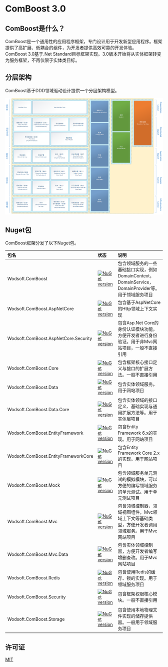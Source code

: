 ﻿# ComBoost 3.0

## ComBoost是什么？
ComBoost是一个通用性的应用程序框架，专门设计用于开发新型应用程序。框架提供了高扩展、低耦合的组件，为开发者提供高效可靠的开发体验。    
ComBoost 3.0基于.Net Standard目标框架实现。3.0版本开始将从实体框架转变为服务框架，不再仅限于实体类目标。

## 分层架构
ComBoost基于DDD领域驱动设计提供一个分层架构模型。

![Layered Architecture](doc/images/architecture.png)

## Nuget包
ComBoost框架分发了以下Nuget包。

|包名|状态|说明|
|:---|:---|:---|
|Wodsoft.ComBoost|[![NuGet version](https://badge.fury.io/nu/Wodsoft.ComBoost.svg)](https://badge.fury.io/nu/Wodsoft.ComBoost)|包含领域服务的一些基础接口实现，例如DomainContext，DomainService，DomainProvider等。用于领域服务项目|
|Wodsoft.ComBoost.AspNetCore|[![NuGet version](https://badge.fury.io/nu/Wodsoft.ComBoost.AspNetCore.svg)](https://badge.fury.io/nu/Wodsoft.ComBoost.AspNetCore)|包含基于AspNetCore的Http领域上下文实现|
|Wodsoft.ComBoost.AspNetCore.Security|[![NuGet version](https://badge.fury.io/nu/Wodsoft.ComBoost.AspNetCore.Security.svg)](https://badge.fury.io/nu/Wodsoft.ComBoost.AspNetCore.Security)|包含Asp.Net Core的身份认证模块功能，方便开发者进行身份验证。用于非Mvc网站项目，一般不直接引用|
|Wodsoft.ComBoost.Core|[![NuGet version](https://badge.fury.io/nu/Wodsoft.ComBoost.Core.svg)](https://badge.fury.io/nu/Wodsoft.ComBoost.Core)|包含框架核心接口定义与接口的扩展方法。一般不直接引用|
|Wodsoft.ComBoost.Data|[![NuGet version](https://badge.fury.io/nu/Wodsoft.ComBoost.Data.svg)](https://badge.fury.io/nu/Wodsoft.Data.ComBoost)|包含实体领域服务。用于网站项目|
|Wodsoft.ComBoost.Data.Core|[![NuGet version](https://badge.fury.io/nu/Wodsoft.ComBoost.Data.Core.svg)](https://badge.fury.io/nu/Wodsoft.ComBoost.Data.Core)|包含实体领域的接口定义、基础实现与通用扩展方法等。用于实体层项目|
|Wodsoft.ComBoost.EntityFramework|[![NuGet version](https://badge.fury.io/nu/Wodsoft.ComBoost.EntityFramework.svg)](https://badge.fury.io/nu/Wodsoft.ComBoost.EntityFramework)|包含Entity Framework 6.x的实现。用于网站项目|
|Wodsoft.ComBoost.EntityFrameworkCore|[![NuGet version](https://badge.fury.io/nu/Wodsoft.ComBoost.EntityFrameworkCore.svg)](https://badge.fury.io/nu/Wodsoft.ComBoost.EntityFrameworkCore)|包含Entity Framework Core 2.x 的实现。用于网站项目|
|Wodsoft.ComBoost.Mock|[![NuGet version](https://badge.fury.io/nu/Wodsoft.ComBoost.Mock.svg)](https://badge.fury.io/nu/Wodsoft.ComBoost.Mock)|包含领域服务单元测试的模拟模块，可以方便的编写领域服务的单元测试。用于单元测试项目|
|Wodsoft.ComBoost.Mvc|[![NuGet version](https://badge.fury.io/nu/Wodsoft.ComBoost.Mvc.svg)](https://badge.fury.io/nu/Wodsoft.ComBoost.Mvc)|包含领域控制器，领域视图组件，Mvc领域上下文等基础类型，方便开发者调用领域服务。用于Mvc网站项目|
|Wodsoft.ComBoost.Mvc.Data|[![NuGet version](https://badge.fury.io/nu/Wodsoft.ComBoost.Mvc.Data.svg)](https://badge.fury.io/nu/Wodsoft.ComBoost.Mvc.Data)|包含实体领域控制器，方便开发者编写增删查改。用于Mvc网站项目|
|Wodsoft.ComBoost.Redis|[![NuGet version](https://badge.fury.io/nu/Wodsoft.ComBoost.Redis.svg)](https://badge.fury.io/nu/Wodsoft.ComBoost.Redis)|包含使用Redis的缓存、锁的实现。用于领域服务项目|
|Wodsoft.ComBoost.Security|[![NuGet version](https://badge.fury.io/nu/Wodsoft.ComBoost.Security.svg)](https://badge.fury.io/nu/Wodsoft.ComBoost.Security)|包含框架权限核心模块。一般不直接引用|
|Wodsoft.ComBoost.Storage|[![NuGet version](https://badge.fury.io/nu/Wodsoft.ComBoost.Storage.svg)](https://badge.fury.io/nu/Wodsoft.ComBoost.Storage)|包含使用本地物理文件实现的储存提供器。一般用于领域服务项目|

## 许可证
[MIT](LICENSE)